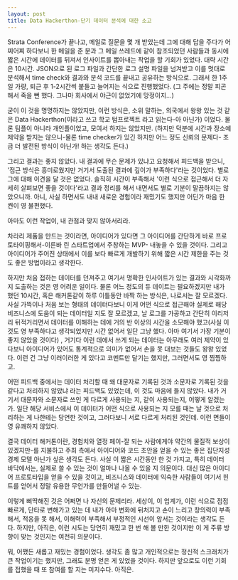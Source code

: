 ```yaml
---
layout: post
title: Data Hackerthon-단기 데이터 분석에 대한 소고
---
```


Strata Conference가 끝나고, 메일로 질문을 몇 개 받았는데 그에 대해 답을 주다가 어찌어찌 하다보니 한 메일을 준 분과 그 메일 쓰레드에 같이 참조되었던 사람들과 동시에 짧은 시간에 데이터를 뒤져서 인사이트를 뽑아내는 작업을 할 기회가 있었다. 대략 시간은 10시간. JSON으로 된 로그 파일과 간단한 로그 설명 파일을 넘겨받고 이를 멋대로 분석해서 time check와 결과와 분석 코드를 끝내고 공유하는 방식으로. 그래서 한 1주일 가량, 퇴근 후 1-2시간씩 붙들고 늘어지는 식으로 진행했었다. (그 주에는 정말 피곤해서 죽을 뻔 했다. 그나마 회사에서 야근이 없었기에 망정이지...)

굳이 이 것을 명명하지는 않았지만, 이런 방식은, 소위 말하는, 외국에서 왕왕 있는 것 같은 Data Hackerthon(이라고 쓰고 학교 텀프로젝트 라고 읽는다-아 아닌가) 이었다. 물론 팀플이 아니라 개인플이었고, 모여서 하지는 않았지만. (하지만 덕분에 시간과 장소예 제약을 받지는 않으니-물론 time checker가 있긴 하지만 어느 정도 신뢰의 문제다- 조금 더 발전된 방식이 아닌가! 하는 생각도 든다.)

그리고 결과는 좋지 않았다. 내 결과에 무슨 문제가 있냐고 요청해서 피드백을 받으니, '접근 방식은 흥미로웠지만 거기서 도출된 결과에 깊이가 부족하다'라는 것이었다. 별로 그에 대해 이견을 달 것은 없었다. 솔직히 시간이 부족해서 '이런 식으로 접근해서 더 자세히 살펴보면 좋을 것이다'라고 결과 정리를 해서 내면서도 별로 기분이 말끔하지는 않았으니까. 아니, 사실 하면서도 내내 새로운 경험이라 재밌기도 했지만 어딘가 마음 한 켠이 영 불편했다.

아마도 이런 작업이, 내 관점과 맞지 않아서리라.

차라리 제품을 만드는 것이라면, 아이디어가 있다면 그 아이디어를 간단하게 바로 프로토타이핑해서-이른바 린 스타트업에서 주창하는 MVP- 내놓을 수 있을 것이다. 그리고 아이디어가 주어진 상태에서 이를 보다 빠르게 개발하기 위해 짧은 시간 제한을 주는 것도 좋은 방법이라고 생각한다.

하지만 처음 접하는 데이터를 던져주고 여기서 명확한 인사이트가 있는 결과와 시각화까지 도출하는 것은 영 어려운 일이다. 물론 어느 정도의 듀 데이트는 필요하겠지만 내가 했던 10시간, 혹은 해커톤같이 하루 이틀동안 바짝 하는 방식은, 나로서는 잘 모르겠다. 사실 가뜩이나 처음 보는 형태의 데이터다보니 이게 어떤 식으로 접근해야 실제로 해당 비즈니스에 도움이 되는 데이터일 지도 잘 모르겠고, 날 로그를 가공하고 간단히 이리저리 뒤적거리면서 데이터를 이해하는 데에 거의 반 이상의 시간을 소모해야 했고(사실 이 것도 영 부족하다고 생각되었지만 시간 없어서 일단 그냥 했다. 아마 여기서 가장 기분이 좋지 않았을 것이다) , 거기다 이런 데에서 쓰게 되는 데이터는 아무래도 여러 제약이 있다보니 아이디어가 있어도 통계적으로 의미가 없어서 손을 못 대보는 것들도 왕왕 있었다. 이런 건 그냥 이러이러한 게 있다고 코멘트만 달기는 했지만, 그러면서도 영 찜찜하고.

어떤 피드백 중에서는 데이터 처리할 때 왜 대문자로 기록된 것과 소문자로 기록된 것을 같다고 처리하지 않았냐 라는 피드백도 있었는데, 이 것도 마음에 들지 않았다. 내가 거기서 대문자와 소문자로 쓰인 게 다르게 사용되는 지, 같이 사용되는지, 어떻게 알겠는가. 일단 해당 서비스에서 이 데이터가 어떤 식으로 사용되는 지 모를 때는 날 것으로 처리하는 게 나한테는 당연한 것이고, 그러다보니 서로 다르게 처리된 것인데. 이런 면들이 영 유쾌하지 않았다.

결국 데이터 해커톤이란, 경험치와 열정 페이-잘 되는 사람에게야 약간의 물질적 보상이 있겠지만-를 지불하고 주최 측에서 아이디어와 코드 초안을 얻을 수 있는 좋은 집단지성 경제 모델 아닌가 싶은 생각도 든다. 사실 이 짧은 시간동안 한 것 가지고, 특히 데이터 바닥에서는, 실제로 쓸 수 있는 것이 얼마나 나올 수 있을 지 의문이다. 대신 많은 아이디어 프로토타입을 얻을 수 있을 것이고, 비즈니스와 데이터에 익숙한 사람들이 여기서 힌트를 얻어서 정말 유용한 무언가를 만들어낼 수 있는.

이렇게 삐딱해진 것은 어쩌면 나 자신의 문제리라. 세상이, 이 업계가, 이런 식으로 점점 빠르게, 단타로 변해가고 있는 데 내가 아마 변화에 뒤처지고 손이 느리고 창의력이 부족해서, 적응을 못 해서, 이해력이 부족해서 부정적인 시선이 앞서는 것이라는 생각도 든다. 하지만, 아직은, 이런 시도는 당연히 재밌고 한 번 해 볼 만한 것이지만 이 게 주류 방향이 맞는 것인지는 여전히 의문이다.

뭐, 어쨌든 새롭고 재밌는 경험이었다. 생각도 좀 많고 개인적으로는 정신적 스크래치가 큰 작업이기는 했지만, 그래도 분명 얻은 게 있었을 것이다. 하지만 앞으로도 이런 기회를 접했을 때 또 참여를 할 지는 미지수다. 아직은.
